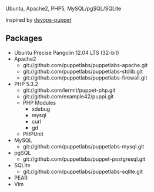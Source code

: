 Ubuntu, Apache2, PHP5, MySQL/pgSQL/SQLite

Inspired by [devops-puppet](https://github.com/pyrocms/devops-puppet)

## Packages

* Ubuntu Precise Pangolin 12.04 LTS (32-bit)
* Apache2
  * git://github.com/puppetlabs/puppetlabs-apache.git
  * git://github.com/puppetlabs/puppetlabs-stdlib.git
  * git://github.com/puppetlabs/puppetlabs-firewall.git
* PHP 5.3.2
  * git://github.com/lermit/puppet-php.git
  * git://github.com/example42/puppi.git 
  * PHP Modules
    * xdebug
    * mysql
    * curl
    * gd
  * PHPUnit
* MySQL
  * git://github.com/puppetlabs/puppetlabs-mysql.git
* pgSQL
  * git://github.com/puppetlabs/puppet-postgresql.git
* SQLite
  * git://github.com/puppetlabs/puppetlabs-sqlite.git
* PEAR
* Vim
